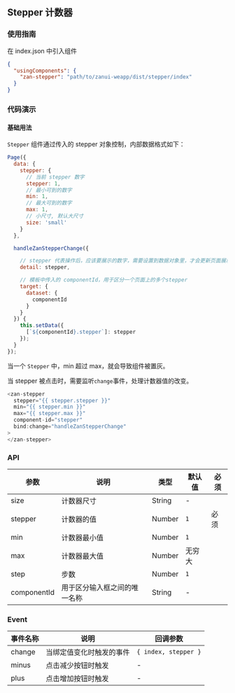 ## Stepper 计数器

### 使用指南
在 index.json 中引入组件
```json
{
  "usingComponents": {
    "zan-stepper": "path/to/zanui-weapp/dist/stepper/index"
  }
}
```

### 代码演示

#### 基础用法
`Stepper` 组件通过传入的 stepper 对象控制，内部数据格式如下：
```js
Page({
  data: {
    stepper: {
      // 当前 stepper 数字
      stepper: 1,
      // 最小可到的数字
      min: 1,
      // 最大可到的数字
      max: 1,
      // 小尺寸, 默认大尺寸
      size: 'small'
    }
  },

  handleZanStepperChange({

    // stepper 代表操作后，应该要展示的数字，需要设置到数据对象里，才会更新页面展示
    detail: stepper,

    // 模板中传入的 componentId，用于区分一个页面上的多个stepper
    target: {
      dataset: {
        componentId
      }
    }
  }) {
    this.setData({
      [`${componentId}.stepper`]: stepper
    });
  }
});
```

当一个 `Stepper` 中，min 超过 max，就会导致组件被置灰。

当 stepper 被点击时，需要监听`change`事件，处理计数器值的改变。

```js
<zan-stepper
  stepper="{{ stepper.stepper }}"
  min="{{ stepper.min }}"
  max="{{ stepper.max }}"
  component-id="stepper"
  bind:change="handleZanStepperChange"
>
</zan-stepper>
```

### API

| 参数       | 说明      | 类型       | 默认值       | 必须      |
|-----------|-----------|-----------|-------------|-------------|
| size | 计数器尺寸 | String | - | |
| stepper | 计数器的值 | Number | `1` | 必须 |
| min | 计数器最小值 | Number | `1` | |
| max | 计数器最大值 | Number | 无穷大 | |
| step | 步数 | Number | `1` | |
| componentId | 用于区分输入框之间的唯一名称 | String | - | |

### Event

| 事件名称       | 说明      | 回调参数       |
|-----------|-----------|-----------|
| change | 当绑定值变化时触发的事件 | `{ index, stepper }` |
| minus | 点击减少按钮时触发 | - |
| plus | 点击增加按钮时触发 | - |
